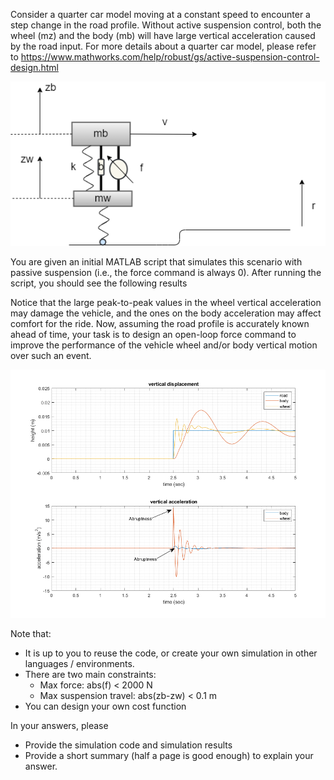 Consider a quarter car model moving at a constant speed to encounter a step change in the road profile. Without active suspension control, both the wheel (mz) and the body (mb) will have large vertical acceleration caused by the road input. For more details about a quarter car model, please refer to https://www.mathworks.com/help/robust/gs/active-suspension-control-design.html


![qcar](./event_scenario.png)


You are given an initial MATLAB script that simulates this scenario with passive suspension (i.e., the force command is always 0). After running the script, you should see the following results

Notice that the large peak-to-peak values in the wheel vertical acceleration may damage the vehicle, and the ones on the body acceleration may affect comfort for the ride. Now, assuming the road profile is accurately known ahead of time, your task is to design an open-loop force command to improve the performance of the vehicle wheel and/or body vertical motion over such an event. 

![qcar](./demo_sim_results.png)


Note that:
- It is up to you to reuse the code, or create your own simulation in other languages / environments.
- There are two main constraints:
  - Max force: abs(f) < 2000 N
  - Max suspension travel: abs(zb-zw) < 0.1 m
- You can design your own cost function



In your answers, please
- Provide the simulation code and simulation results
- Provide a short summary (half a page is good enough) to explain your answer.


